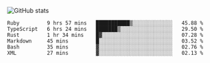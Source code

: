 ![GitHub stats](https://github-readme-stats.vercel.app/api?username=ksk001100&show_icons=true&theme=tokyonight)

<!--START_SECTION:waka-->

```text
Ruby         9 hrs 57 mins   ███████████▒░░░░░░░░░░░░░   45.88 %
TypeScript   6 hrs 24 mins   ███████▒░░░░░░░░░░░░░░░░░   29.50 %
Rust         1 hr 34 mins    █▓░░░░░░░░░░░░░░░░░░░░░░░   07.28 %
Markdown     45 mins         █░░░░░░░░░░░░░░░░░░░░░░░░   03.52 %
Bash         35 mins         ▓░░░░░░░░░░░░░░░░░░░░░░░░   02.76 %
XML          27 mins         ▓░░░░░░░░░░░░░░░░░░░░░░░░   02.13 %
```

<!--END_SECTION:waka-->
